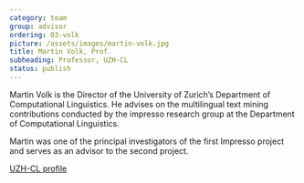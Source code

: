 ```yaml
---
category: team
group: advisor
ordering: 03-volk
picture: /assets/images/martin-volk.jpg
title: Martin Volk, Prof.
subheading: Professor, UZH-CL
status: publish
---
```


Martin Volk is the Director of the University of Zurich’s Department of Computational Linguistics. He advises on the multilingual text mining contributions conducted by the impresso research group at the Department of Computational Linguistics.

Martin was one of the principal investigators of the first Impresso project and serves as an advisor to the second project.

[UZH-CL profile](https://www.cl.uzh.ch/de/about-us/people/team/compling/volk.html)
